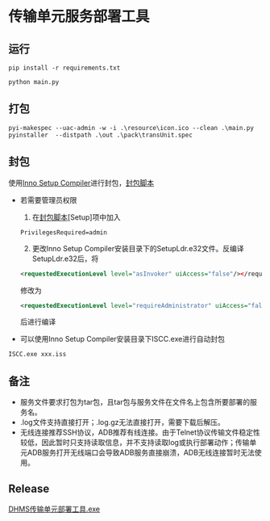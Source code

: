 # 传输单元服务部署工具

## 运行
```
pip install -r requirements.txt
```
```
python main.py
```
## 打包
```
pyi-makespec --uac-admin -w -i .\resource\icon.ico --clean .\main.py
pyinstaller  --distpath .\out .\pack\transUnit.spec
```
## 封包

使用[Inno Setup Compiler](https://jrsoftware.org/isdl.php)进行封包，[封包脚本](/pack/封包.iss)

- 若需要管理员权限
 
    1. 在[封包脚本](/pack/封包.iss)[Setup]项中加入
    ```
    PrivilegesRequired=admin
    ```  

    2. 更改Inno Setup Compiler安装目录下的SetupLdr.e32文件。反编译SetupLdr.e32后，将  
    ```xml
    <requestedExecutionLevel level="asInvoker" uiAccess="false"/></requestedPrivileges>
    ```  

	修改为  

    ```xml
   	<requestedExecutionLevel level="requireAdministrator" uiAccess="false"/></requestedPrivileges>
    ```  

    后进行编译

- 可以使用Inno Setup Compiler安装目录下ISCC.exe进行自动封包
```
ISCC.exe xxx.iss
```

## 备注
- 服务文件要求打包为tar包，且tar包与服务文件在文件名上包含所要部署的服务名。
- .log文件支持直接打开；.log.gz无法直接打开，需要下载后解压。
- 无线连接推荐SSH协议，ADB推荐有线连接。由于Telnet协议传输文件稳定性较低，因此暂时只支持读取信息，并不支持读取log或执行部署动作；传输单元ADB服务打开无线端口会导致ADB服务直接崩溃，ADB无线连接暂时无法使用。

## Release
[DHMS传输单元部署工具.exe](http://192.168.1.100/download/DHMS_TransUnit/)